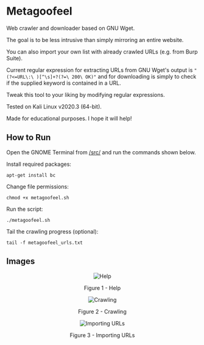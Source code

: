 # Metagoofeel

Web crawler and downloader based on GNU Wget.

The goal is to be less intrusive than simply mirroring an entire website.

You can also import your own list with already crawled URLs (e.g. from Burp Suite).

Current regular expression for extracting URLs from GNU Wget's output is `"(?<=URL\:\ )[^\s]+?(?=\ 200\ OK)"` and for downloading is simply to check if the supplied keyword is contained in a URL.

Tweak this tool to your liking by modifying regular expressions.

Tested on Kali Linux v2020.3 (64-bit).

Made for educational purposes. I hope it will help!

## How to Run

Open the GNOME Terminal from [/src/](https://github.com/ivan-sincek/metagoofeel/tree/master/src) and run the commands shown below.

Install required packages:

```fundamental
apt-get install bc
```

Change file permissions:

```fundamental
chmod +x metagoofeel.sh
```

Run the script:

```fundamental
./metagoofeel.sh
```

Tail the crawling progress (optional):

```fundamental
tail -f metagoofeel_urls.txt
```

## Images

<p align="center"><img src="https://github.com/ivan-sincek/metagoofeel/blob/master/img/help.jpg" alt="Help"></p>

<p align="center">Figure 1 - Help</p>

<p align="center"><img src="https://github.com/ivan-sincek/metagoofeel/blob/master/img/crawling.jpg" alt="Crawling"></p>

<p align="center">Figure 2 - Crawling</p>

<p align="center"><img src="https://github.com/ivan-sincek/metagoofeel/blob/master/img/importing_urls.jpg" alt="Importing URLs"></p>

<p align="center">Figure 3 - Importing URLs</p>

